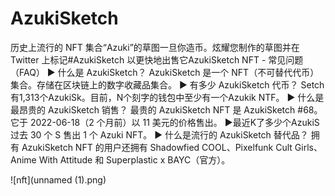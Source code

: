 # AzukiSketch

历史上流行的 NFT 集合“Azuki”的草图一旦你造币。炫耀您制作的草图并在 Twitter 上标记#AzukiSketch 以更快地出售它AzukiSketch NFT - 常见问题（FAQ）
▶ 什么是 AzukiSketch？
AzukiSketch 是一个 NFT（不可替代代币）集合。存储在区块链上的数字收藏品集合。
▶ 有多少 AzukiSketch 代币？
Setch有1,313个AzukiSk。目前，N个刻字的钱包中至少有一个Azukik NTF。
▶ 什么是最昂贵的 AzukiSketch 销售？
最贵的 AzukiSketch NFT 是 AzukiSketch #68。它于 2022-06-18（2 个月前）以 11 美元的价格售出。
▶最近K了多少个AzukiS
过去 30 个 S 售出 1 个 Azuki NFT。
▶ 什么是流行的 AzukiSketch 替代品？
拥有 AzukiSketch NFT 的用户还拥有 Shadowfied COOL、Pixelfunk Cult Girls、Anime With Attitude 和 Superplastic x BAYC（官方）。

![nft](unnamed (1).png)

